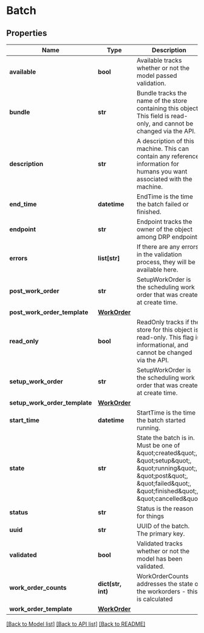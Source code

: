 # Batch

## Properties
Name | Type | Description | Notes
------------ | ------------- | ------------- | -------------
**available** | **bool** | Available tracks whether or not the model passed validation. | [optional] 
**bundle** | **str** | Bundle tracks the name of the store containing this object. This field is read-only, and cannot be changed via the API. | [optional] 
**description** | **str** | A description of this machine.  This can contain any reference information for humans you want associated with the machine. | [optional] 
**end_time** | **datetime** | EndTime is the time the batch failed or finished. | [optional] 
**endpoint** | **str** | Endpoint tracks the owner of the object among DRP endpoints | [optional] 
**errors** | **list[str]** | If there are any errors in the validation process, they will be available here. | [optional] 
**post_work_order** | **str** | SetupWorkOrder is the scheduling work order that was created at create time. | [optional] 
**post_work_order_template** | [**WorkOrder**](WorkOrder.md) |  | [optional] 
**read_only** | **bool** | ReadOnly tracks if the store for this object is read-only. This flag is informational, and cannot be changed via the API. | [optional] 
**setup_work_order** | **str** | SetupWorkOrder is the scheduling work order that was created at create time. | [optional] 
**setup_work_order_template** | [**WorkOrder**](WorkOrder.md) |  | 
**start_time** | **datetime** | StartTime is the time the batch started running. | [optional] 
**state** | **str** | State the batch is in.  Must be one of \&quot;created\&quot;, \&quot;setup\&quot;, \&quot;running\&quot;, \&quot;post\&quot;, \&quot;failed\&quot;, \&quot;finished\&quot;, \&quot;cancelled\&quot; | 
**status** | **str** | Status is the reason for things | [optional] 
**uuid** | **str** | UUID of the batch.  The primary key. | 
**validated** | **bool** | Validated tracks whether or not the model has been validated. | [optional] 
**work_order_counts** | **dict(str, int)** | WorkOrderCounts addresses the state of the workorders - this is calculated | [optional] 
**work_order_template** | [**WorkOrder**](WorkOrder.md) |  | [optional] 

[[Back to Model list]](../README.md#documentation-for-models) [[Back to API list]](../README.md#documentation-for-api-endpoints) [[Back to README]](../README.md)



